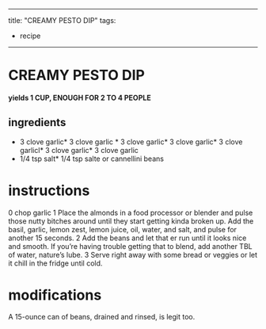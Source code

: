 
	
---
title: "CREAMY PESTO DIP"
tags:
  - recipe
---
# CREAMY PESTO DIP
#### yields 1 CUP, ENOUGH FOR 2 TO 4 PEOPLE
## ingredients
* 3 clove garlic* 3 clove garlic * 3 clove garlic* 3 clove garlic* 3 clove garlicl* 3 clove garlic* 3 clove garlic
* 1/4 tsp salt* 1/4 tsp salte or cannellini beans


# instructions
0 chop garlic
1 Place the almonds in a food processor or blender and pulse those nutty bitches around until they start getting kinda broken up. Add the basil, garlic, lemon zest, lemon juice, oil, water, and salt, and pulse for another 15 seconds.
2 Add the beans and let that  er run until it looks nice and smooth. If you’re having trouble getting that    to blend, add another TBL of water, nature’s lube.
3 Serve right away with some bread or veggies or let it chill in the fridge until cold.

# modifications

A 15-ounce can of beans, drained and rinsed, is legit too.
	
	
